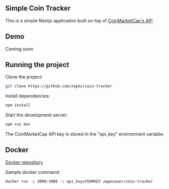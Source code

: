 
## Simple Coin Tracker

This is a simple Nextjs application built on top of [CoinMarketCap's API](https://coinmarketcap.com/api/)

## Demo

Coming soon

## Running the project

Clone the project: 
```bash
git clone https://github.com/zepez/coin-tracker
```


Install dependencies: 
```bash
npm install
```


Start the development server: 
```bash
npm run dev
```

The CoinMarketCap API key is stored in the "api_key" environment variable. 


## Docker

[Docker repository](https://hub.docker.com/r/zepezauer/coin-tracker)

Sample docker command:
```bash
docker run -p 3000:3000 -e api_key=YOURKEY zepezauer/coin-tracker
```




